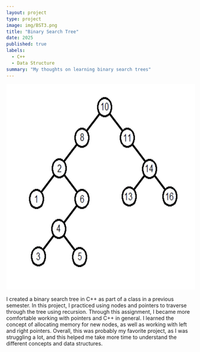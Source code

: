 ```yaml
---
layout: project
type: project
image: img/BST3.png
title: "Binary Search Tree"
date: 2025
published: true
labels:
  - C++
  - Data Structure
summary: "My thoughts on learning binary search trees"
---
```


<img height = "550px" class="img-fluid" src="../img/BST2.jpg">


I created a binary search tree in C++ as part of a class in a previous semester.
In this project, I practiced using nodes and pointers to traverse through the tree
using recursion. 
  Through this assignment, I became more comfortable working with pointers and C++
in general. I learned the concept of allocating memory for new nodes, as well as
working with left and right pointers. Overall, this was probably my favorite project, 
as I was struggling a lot, and this helped me take more time to understand the
different concepts and data structures. 





